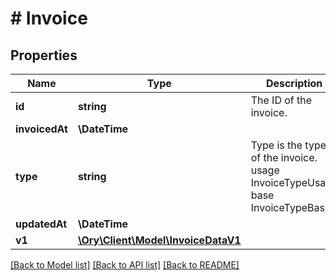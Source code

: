 # # Invoice

## Properties

Name | Type | Description | Notes
------------ | ------------- | ------------- | -------------
**id** | **string** | The ID of the invoice. | [readonly]
**invoicedAt** | **\DateTime** |  |
**type** | **string** | Type is the type of the invoice. usage InvoiceTypeUsage base InvoiceTypeBase | [readonly]
**updatedAt** | **\DateTime** |  | [optional]
**v1** | [**\Ory\Client\Model\InvoiceDataV1**](InvoiceDataV1.md) |  | [optional]

[[Back to Model list]](../../README.md#models) [[Back to API list]](../../README.md#endpoints) [[Back to README]](../../README.md)
